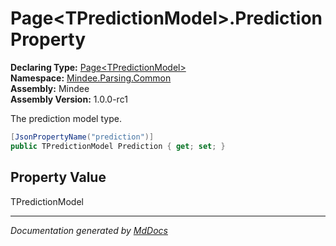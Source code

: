 ﻿<!--  
  <auto-generated>   
    The contents of this file were generated by a tool.  
    Changes to this file may be list if the file is regenerated  
  </auto-generated>   
-->

# Page\<TPredictionModel\>.Prediction Property

**Declaring Type:** [Page\<TPredictionModel\>](../index.md)  
**Namespace:** [Mindee.Parsing.Common](../../index.md)  
**Assembly:** Mindee  
**Assembly Version:** 1.0.0\-rc1

The prediction model type.

```csharp
[JsonPropertyName("prediction")]
public TPredictionModel Prediction { get; set; }
```

## Property Value

TPredictionModel

___

*Documentation generated by [MdDocs](https://github.com/ap0llo/mddocs)*
